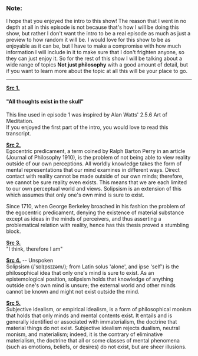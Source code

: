 ### Note:

I hope that you enjoyed the intro to this show! The reason that I went in no depth at all in this episode is not because that's how I will be doing this show, but rather I don't want the intro to be a real episode as much as just a preview to how random it will be.
I would love for this show to be as enjoyable as it can be, but I have to make a compromise with how much information I will include in it to make sure that I don't frighten anyone, so they can just enjoy it.
So for the rest of this show I will be talking about a wide range of topics **Not just philosophy** with a good amount of detail, but if you want to learn more about the topic at all this will be your place to go.

***
**[Src 1.](https://alanwatts.org/2-5-6-art-of-meditation/)**
#### "All thoughts exist in the skull"
This line used in episode 1 was inspired by Alan Watts' 2.5.6 Art of Meditation.\
If you enjoyed the first part of the intro, you would love to read this transcript.

**[Src 2.](https://en.wikipedia.org/wiki/Egocentric_predicament)**\
 Egocentric predicament, a term coined by Ralph Barton Perry in an article (Journal of Philosophy 1910), is the problem of not being able to view reality outside of our own perceptions. All worldly knowledge takes the form of mental representations that our mind examines in different ways. Direct contact with reality cannot be made outside of our own minds; therefore, we cannot be sure reality even exists. This means that we are each limited to our own perceptual world and views. Solipsism is an extension of this which assumes that only one's own mind is sure to exist.

Since 1710, when George Berkeley broached in his fashion the problem of the egocentric predicament, denying the existence of material substance except as ideas in the minds of perceivers, and thus asserting a problematical relation with reality, hence has this thesis proved a stumbling block.

**[Src 3.](https://en.wikipedia.org/wiki/Cogito,_ergo_sum)**\
"I think, therefore I am"

**[Src 4.](https://en.wikipedia.org/wiki/Solipsism)** -- Unspoken\
Solipsism (/ˈsɒlɪpsɪzəm/); from Latin solus 'alone', and ipse 'self') is the philosophical idea that only one's mind is sure to exist. As an epistemological position, solipsism holds that knowledge of anything outside one's own mind is unsure; the external world and other minds cannot be known and might not exist outside the mind.

**[Src 5.](https://en.wikipedia.org/wiki/Subjective_idealism)**\
Subjective idealism, or empirical idealism, is a form of philosophical monism that holds that only minds and mental contents exist. It entails and is generally identified or associated with immaterialism, the doctrine that material things do not exist. Subjective idealism rejects dualism, neutral monism, and materialism; indeed, it is the contrary of eliminative materialism, the doctrine that all or some classes of mental phenomena (such as emotions, beliefs, or desires) do not exist, but are sheer illusions.
